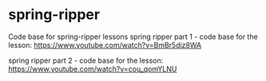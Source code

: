 # spring-ripper
Code base for spring-ripper lessons
spring ripper part 1 - code base for the lesson: https://www.youtube.com/watch?v=BmBr5diz8WA

spring ripper part 2 - code base for the lesson: https://www.youtube.com/watch?v=cou_qomYLNU
